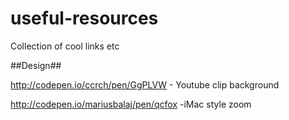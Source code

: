 # useful-resources
Collection of cool links etc

##Design##

http://codepen.io/ccrch/pen/GgPLVW - Youtube clip background

http://codepen.io/mariusbalaj/pen/qcfox -iMac style zoom
